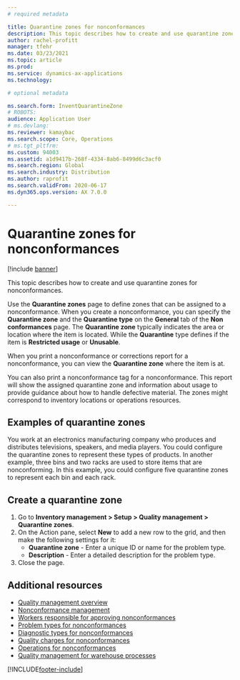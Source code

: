 ```yaml
---
# required metadata

title: Quarantine zones for nonconformances
description: This topic describes how to create and use quarantine zones for nonconformances.
author: rachel-profitt
manager: tfehr
ms.date: 03/23/2021
ms.topic: article
ms.prod:
ms.service: dynamics-ax-applications
ms.technology:

# optional metadata

ms.search.form: InventQuarantineZone
# ROBOTS:
audience: Application User
# ms.devlang:
ms.reviewer: kamaybac
ms.search.scope: Core, Operations
# ms.tgt_pltfrm:
ms.custom: 94003
ms.assetid: a1d9417b-268f-4334-8ab6-8499d6c3acf0
ms.search.region: Global
ms.search.industry: Distribution
ms.author: raprofit
ms.search.validFrom: 2020-06-17
ms.dyn365.ops.version: AX 7.0.0

---
```


# Quarantine zones for nonconformances

[!include [banner](../includes/banner.md)]

This topic describes how to create and use quarantine zones for nonconformances.

Use the **Quarantine zones** page to define zones that can be assigned to a nonconformance. When you create a nonconformance, you can specify the **Quarantine zone** and the **Quarantine type** on the **General** tab of the **Non conformances** page. The **Quarantine zone** typically indicates the area or location where the item is located. While the **Quarantine** type defines if the item is **Restricted usage** or **Unusable**.

When you print a nonconformance or corrections report for a nonconformance, you can view the **Quarantine zone** where the item is at.

You can also print a nonconformance tag for a nonconformance. This report will show the assigned quarantine zone and information about usage to provide guidance about how to handle defective material. The zones might correspond to inventory locations or operations resources.

## Examples of quarantine zones

You work at an electronics manufacturing company who produces and distributes televisions, speakers, and media players. You could configure the quarantine zones to represent these types of products. In another example, three bins and two racks are used to store items that are nonconforming. In this example, you could configure five quarantine zones to represent each bin and each rack.

## Create a quarantine zone

1. Go to **Inventory management >  Setup > Quality management > Quarantine zones**.
1. On the Action pane, select **New** to add a new row to the grid, and then make the following settings for it:
    - **Quarantine zone** - Enter a unique ID or name for the problem type.
    - **Description** - Enter a detailed description for the problem type.
1. Close the page.

## Additional resources

- [Quality management overview](quality-management-processes.md)
- [Nonconformance management](enable-nonconformance-management.md)
- [Workers responsible for approving nonconformances](quality-responsible-workers.md)
- [Problem types for nonconformances](quality-quarantine-zones.md)
- [Diagnostic types for nonconformances](quality-diagnostic-types.md)
- [Quality charges for nonconformances](quality-charges.md)
- [Operations for nonconformances](quality-operations.md)
- [Quality management for warehouse processes](quality-management-for-warehouses-processes.md)


[!INCLUDE[footer-include](../../includes/footer-banner.md)]